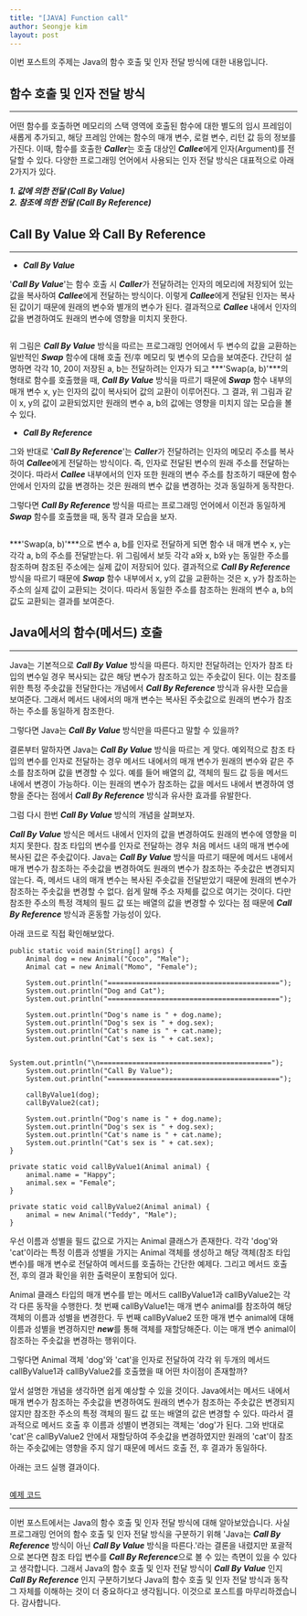 ```yaml
---
title: "[JAVA] Function call"
author: Seongje kim
layout: post
---
```

<style>
    blockquote {
        font-size:12pt;
		padding-bottom:0.1px;
        margin-bottom:30px;
    }

	img {
		margin-left:15px;
		margin-right:30px;
		max-width:95%;
		heght:auto;
	}

	h3 {
		margin-bottom:15px;
	}
</style>

이번 포스트의 주제는 Java의 함수 호출 및 인자 전달 방식에 대한 내용입니다.

## 함수 호출 및 인자 전달 방식
---

어떤 함수를 호출하면 메모리의 스택 영역에 호출된 함수에 대한 별도의 임시 프레임이 새롭게 추가되고, 해당 프레임 안에는 함수의 매개 변수, 로컬 변수, 리턴 값 등의 정보를 가진다.
이때, 함수를 호출한 ***Caller***는 호출 대상인 ***Callee***에게 인자(Argument)를 전달할 수 있다. 다양한 프로그래밍 언어에서 사용되는 인자 전달 방식은 대표적으로 아래 2가지가 있다.

***1. 값에 의한 전달 (Call By Value)***  
***2. 참조에 의한 전달 (Call By Reference)***

## Call By Value 와 Call By Reference
---

- ***Call By Value***

'***Call By Value***'는 함수 호출 시 ***Caller***가 전달하려는 인자의 메모리에 저장되어 있는 값을 복사하여 ***Callee***에게 전달하는 방식이다.
이렇게 ***Callee***에게 전달된 인자는 복사된 값이기 때문에 원래의 변수와 별개의 변수가 된다. 결과적으로 ***Callee*** 내에서 인자의 값을 변경하여도 원래의 변수에 영향을 미치지 못한다.

<img src="{{ 'assets/images/java/function_call/function_call_01.png' | relative_url }}" alt=""/>

위 그림은 ***Call By Value*** 방식을 따르는 프로그래밍 언어에서 두 변수의 값을 교환하는 일반적인 ***Swap*** 함수에 대해 호출 전/후 메모리 및 변수의 모습을 보여준다.
간단히 설명하면 각각 10, 20이 저장된 a, b는 전달하려는 인자가 되고 ***'Swap(a, b)'***의 형태로 함수를 호출했을 때, ***Call By Value*** 방식을 따르기 때문에 ***Swap*** 함수 내부의 매개 변수 x, y는 인자의 값이 복사되어 값의 교환이 이루어진다.
그 결과, 위 그림과 같이 x, y의 값이 교환되었지만 원래의 변수 a, b의 값에는 영향을 미치지 않는 모습을 볼 수 있다.

- ***Call By Reference***

그와 반대로 '***Call By Reference***'는 ***Caller***가 전달하려는 인자의 메모리 주소를 복사하여 ***Callee***에게 전달하는 방식이다.
즉, 인자로 전달된 변수의 원래 주소를 전달하는 것이다. 따라서 ***Callee*** 내부에서의 인자 또한 원래의 변수 주소를 참조하기 때문에 함수 안에서 인자의 값을 변경하는 것은 원래의 변수 값을 변경하는 것과 동일하게 동작한다.

그렇다면 ***Call By Reference*** 방식을 따르는 프로그래밍 언어에서 이전과 동일하게 ***Swap*** 함수를 호출했을 때, 동작 결과 모습을 보자.

<img src="{{ 'assets/images/java/function_call/function_call_02.png' | relative_url }}" alt=""/>

***'Swap(a, b)'***으로 변수 a, b를 인자로 전달하게 되면 함수 내 매개 변수 x, y는 각각 a, b의 주소를 전달받는다.
위 그림에서 보듯 각각 a와 x, b와 y는 동일한 주소를 참조하며 참조된 주소에는 실제 값이 저장되어 있다.
결과적으로 ***Call By Reference*** 방식을 따르기 때문에 ***Swap*** 함수 내부에서 x, y의 값을 교환하는 것은 x, y가 참조하는 주소의 실제 값이 교환되는 것이다.
따라서 동일한 주소를 참조하는 원래의 변수 a, b의 값도 교환되는 결과를 보여준다.

## Java에서의 함수(메서드) 호출
---

Java는 기본적으로 ***Call By Value*** 방식을 따른다.
하지만 전달하려는 인자가 참조 타입의 변수일 경우 복사되는 값은 해당 변수가 참조하고 있는 주솟값이 된다.
이는 참조를 위한 특정 주솟값을 전달한다는 개념에서 ***Call By Reference*** 방식과 유사한 모습을 보여준다.
그래서 메서드 내에서의 매개 변수는 복사된 주솟값으로 원래의 변수가 참조하는 주소를 동일하게 참조한다.

그렇다면 Java는 ***Call By Value*** 방식만을 따른다고 말할 수 있을까?

결론부터 말하자면 Java는 ***Call By Value*** 방식을 따르는 게 맞다.
예외적으로 참조 타입의 변수를 인자로 전달하는 경우 메서드 내에서의 매개 변수가 원래의 변수와 같은 주소를 참조하며 값을 변경할 수 있다.
예를 들어 배열의 값, 객체의 필드 값 등을 메서드 내에서 변경이 가능하다.
이는 원래의 변수가 참조하는 값을 메서드 내에서 변경하여 영향을 준다는 점에서 ***Call By Reference*** 방식과 유사한 효과를 유발한다.

그럼 다시 한번 ***Call By Value*** 방식의 개념을 살펴보자.

***Call By Value*** 방식은 메서드 내에서 인자의 값을 변경하여도 원래의 변수에 영향을 미치지 못한다. 참조 타입의 변수를 인자로 전달하는 경우 처음 메서드 내의 매개 변수에 복사된 값은 주솟값이다.
Java는 ***Call By Value*** 방식을 따르기 때문에 메서드 내에서 매개 변수가 참조하는 주솟값을 변경하여도 원래의 변수가 참조하는 주솟값은 변경되지 않는다.
즉, 메서드 내의 매개 변수는 복사된 주솟값을 전달받았기 때문에 원래의 변수가 참조하는 주솟값을 변경할 수 없다. 쉽게 말해 주소 자체를 값으로 여기는 것이다.
다만 참조한 주소의 특정 객체의 필드 값 또는 배열의 값을 변경할 수 있다는 점 때문에 ***Call By Reference*** 방식과 혼동할 가능성이 있다.

아래 코드로 직접 확인해보았다.

```
public static void main(String[] args) {
    Animal dog = new Animal("Coco", "Male");
    Animal cat = new Animal("Momo", "Female");

    System.out.println("==========================================");
    System.out.println("Dog and Cat");
    System.out.println("==========================================");

    System.out.println("Dog's name is " + dog.name);
    System.out.println("Dog's sex is " + dog.sex);
    System.out.println("Cat's name is " + cat.name);
    System.out.println("Cat's sex is " + cat.sex);

    System.out.println("\n==========================================");
    System.out.println("Call By Value");
    System.out.println("==========================================");

    callByValue1(dog);
    callByValue2(cat);

    System.out.println("Dog's name is " + dog.name);
    System.out.println("Dog's sex is " + dog.sex);
    System.out.println("Cat's name is " + cat.name);
    System.out.println("Cat's sex is " + cat.sex);
}

private static void callByValue1(Animal animal) {
    animal.name = "Happy";
    animal.sex = "Female";
}

private static void callByValue2(Animal animal) {
    animal = new Animal("Teddy", "Male");
}
```

우선 이름과 성별을 필드 값으로 가지는 Animal 클래스가 존재한다.
각각 'dog'와 'cat'이라는 특정 이름과 성별을 가지는 Animal 객체를 생성하고 해당 객체(참조 타입 변수)를 매개 변수로 전달하여 메서드를 호출하는 간단한 예제다.
그리고 메서드 호출 전, 후의 결과 확인을 위한 출력문이 포함되어 있다.

Animal 클래스 타입의 매개 변수를 받는 메서드 callByValue1과 callByValue2는 각각 다른 동작을 수행한다.
첫 번째 callByValue1는 매개 변수 animal를 참조하여 해당 객체의 이름과 성별을 변경한다.
두 번째 callByValue2 또한 매개 변수 animal에 대해 이름과 성별을 변경하지만 ***new***를 통해 객체를 재할당해준다. 이는 매개 변수 animal이 참조하는 주솟값을 변경하는 행위이다.

그렇다면 Animal 객체 'dog'와 'cat'을 인자로 전달하여 각각 위 두개의 메서드 callByValue1과 callByValue2를 호출했을 때 어떤 차이점이 존재할까?

앞서 설명한 개념을 생각하면 쉽게 예상할 수 있을 것이다.
Java에서는 메서드 내에서 매개 변수가 참조하는 주솟값을 변경하여도 원래의 변수가 참조하는 주솟값은 변경되지 않지만 참조한 주소의 특정 객체의 필드 값 또는 배열의 값은 변경할 수 있다.
따라서 결과적으로 메서드 호출 후 이름과 성별이 변경되는 객체는 'dog'가 된다.
그와 반대로 'cat'은 callByValue2 안에서 재할당하여 주솟값을 변경하였지만 원래의 'cat'이 참조하는 주솟값에는 영향을 주지 않기 때문에 메서드 호출 전, 후 결과가 동일하다.

아래는 코드 실행 결과이다.

<img src="{{ 'assets/images/java/function_call/function_call_03.PNG' | relative_url }}" alt=""/>

[예제 코드](https://github.com/kimseongje3111/ExampleCode/tree/master/Java/Java_02)

***

이번 포스트에서는 Java의 함수 호출 및 인자 전달 방식에 대해 알아보았습니다.
사실 프로그래밍 언어의 함수 호출 및 인자 전달 방식을 구분하기 위해 'Java는 ***Call By Reference*** 방식이 아닌 ***Call By Value*** 방식을 따른다.'라는 결론을 내렸지만 포괄적으로 본다면 참조 타입 변수를 ***Call By Reference***으로 볼 수 있는 측면이 있을 수 있다고 생각합니다.
그래서 Java의 함수 호출 및 인자 전달 방식이 ***Call By Value*** 인지 ***Call By Reference*** 인지 구분하기보다 Java의 함수 호출 및 인자 전달 방식과 동작 그 자체를 이해하는 것이 더 중요하다고 생각됩니다.
이것으로 포스트를 마무리하겠습니다. 감사합니다.
